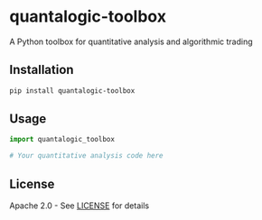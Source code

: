 # quantalogic-toolbox

A Python toolbox for quantitative analysis and algorithmic trading

## Installation

```bash
pip install quantalogic-toolbox
```

## Usage

```python
import quantalogic_toolbox

# Your quantitative analysis code here
```

## License

Apache 2.0 - See [LICENSE](LICENSE) for details
